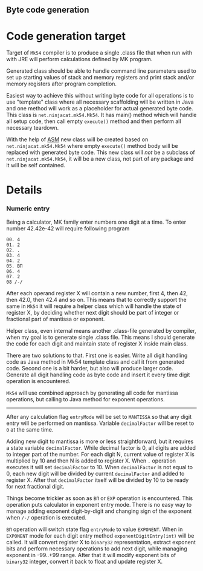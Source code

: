 Byte code generation
--------------------

Code generation target
======================

Target of `Mk54` compiler is to produce a single .class file that when run with with JRE will perform calculations
defined by MK program.

Generated class should be able to handle command line parameters used to set up starting values of stack and memory 
registers and print stack and/or memory registers after program completion.

Easiest way to achieve this without writing byte code for all operations is to use "template" class where all necessary 
scaffolding will be written in Java and one method will work as a placeholder for actual generated byte code. This class
is `net.ninjacat.mk54.Mk54`. It has main() method which will handle all setup code, then call empty `execute()` method 
and then perform all necessary teardown.  

With the help of [ASM](https://asm.ow2.io/) new class will be created based on `net.ninjacat.mk54.Mk54` where empty 
`execute()` method body will be replaced with generated byte code. This new class will *not* be a subclass of 
`net.ninjacat.mk54.Mk54`,  it will be a new class, not part of any package and it will be self contained.   


Details
=======

### Numeric entry

Being a calculator, MK family enter numbers one digit at a time. To enter number 42.42e-42 will require following 
program

    00. 4
    01. 2
    02. .
    03. 4
    04. 2
    05. ВП
    06. 4
    07. 2
    08 /-/

After each operand register X will contain a new number, first 4, then 42, then 42.0, then 42.4 and so on. This means
that to correctly support the same in `Mk54` it will require a helper class which will handle the state of 
register X, by deciding whether next digit should be part of integer or fractional part of mantissa or exponent.

Helper class, even internal means another .class-file generated by compiler, when my goal is to generate single .class 
file. This means I should generate the code for each digit and maintain state of register X inside main class.

There are two solutions to that. First one is easier. Write all digit handling code as Java method in Mk54 template 
class and call it from generated code. Second one is a bit harder, but also will produce larger code. Generate all
digit handling code as byte code and insert it every time digit operation is encountered.

`Mk54` will use combined approach by generating all code for mantissa operations, but calling to Java method for exponent
operations.

---

After any calculation flag `entryMode` will be set to `MANTISSA` so that any digit entry will be performed on mantissa.
Variable `decimalFactor` will be reset to `0` at the same time.

Adding new digit to mantissa is more or less straightforward, but it requires a state variable `decimalFactor`. While
decimal factor is 0, all digits are added to integer part of the number. For each digit N, current value of register X
is multiplied by 10 and then N is added to register X. When `.` operation executes it will set `decimalFactor` to 10.
When `decimalFactor` is not equal to 0, each new digit will be divided by current `decimalFactor` and added to 
register X. After that `decimalFactor` itself will be divided by 10 to be ready for next fractional digit.

Things become trickier as soon as `ВП` or `EXP` operation is encountered. This operation puts calculator in exponent 
entry mode. There is no easy way to manage adding exponent digit-by-digit and changing sign of the exponent when `/-/` 
operation is executed. 

`ВП` operation will switch state flag `entryMode` to value `EXPONENT`. When in `EXPONENT` mode for each digit entry 
method `exponentDigitEntry(int)` will be called. It will convert register X to `binary32` representation, extract 
exponent bits and perform necessary operations to add next digit, while managing exponent in -99..+99 range. After that
it will modify exponent bits of `binary32` integer, convert it back to float and update register X. 